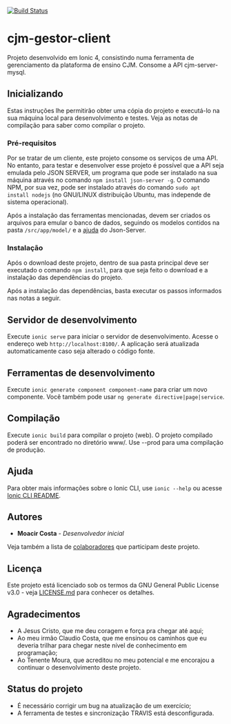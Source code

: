 [![Build Status](https://travis-ci.org/moacircostajr/cjm-gestor-client.svg?branch=master)](https://travis-ci.org/moacircostajr/cjm-gestor-client)
# cjm-gestor-client
Projeto desenvolvido em Ionic 4, consistindo numa ferramenta de gerenciamento da plataforma de ensino CJM. Consome a API cjm-server-mysql.

## Inicializando

Estas instruções lhe permitirão obter uma cópia do projeto e executá-lo na sua máquina local para desenvolvimento e testes. Veja as notas de compilação para saber como compilar o projeto.

### Pré-requisitos

Por se tratar de um cliente, este projeto consome os serviços de uma API. No entanto, para testar e desenvolver esse projeto é possível que a API seja emulada pelo JSON SERVER, um programa que pode ser instalado na sua máquina através no comando `npm install json-server -g`. O comando NPM, por sua vez, pode ser instalado através do comando `sudo apt install nodejs` (no GNU/LINUX distribuição Ubuntu, mas independe de sistema operacional).

Após a instalação das ferramentas mencionadas, devem ser criados os arquivos para emular o banco de dados, seguindo os modelos contidos na pasta `/src/app/model/` e a [ajuda](https://github.com/typicode/json-server/blob/master/README.md) do Json-Server.


### Instalação

Após o download deste projeto, dentro de sua pasta principal deve ser executado o comando `npm install`, para que seja feito o download e a instalação das dependências do projeto.

Após a instalação das dependências, basta executar os passos informados nas notas a seguir.

## Servidor de desenvolvimento

Execute `ionic serve` para iniciar o servidor de desenvolvimento. Acesse o endereço web `http://localhost:8100/`. A aplicação será atualizada automaticamente caso seja alterado o código fonte.

## Ferramentas de desenvolvimento

Execute `ionic generate component component-name` para criar um novo componente. Você também pode usar `ng generate directive|page|service`.

## Compilação

Execute `ionic build` para compilar o projeto (web). O projeto compilado poderá ser encontrado no diretório www/. Use --prod para uma compilação de produção.

## Ajuda

Para obter mais informações sobre o Ionic CLI, use `ionic --help` ou acesse [Ionic CLI README](https://github.com/ionic-team/ionic-cli/blob/develop/README.md).

## Autores

* **Moacir Costa** - *Desenvolvedor inicial*

Veja também a lista de [colaboradores](https://github.com/moacircostajr/cjm-gestor-client/graphs/contributors) que participam deste projeto.

## Licença

Este projeto está licenciado sob os termos da GNU General Public License v3.0 - veja [LICENSE.md](https://github.com/moacircostajr/cjm-gestor-client/blob/master/LICENSE) para conhecer os detalhes.

## Agradecimentos

* A Jesus Cristo, que me deu coragem e força pra chegar até aqui;
* Ao meu irmão Claudio Costa, que me ensinou os caminhos que eu deveria trilhar para chegar neste nível de conhecimento em programação;
* Ao Tenente Moura, que acreditou no meu potencial e me encorajou a continuar o desenvolvimento deste projeto.

## Status do projeto

* É necessário corrigir um bug na atualização de um exercício;
* A ferramenta de testes e sincronização TRAVIS está desconfigurada.
